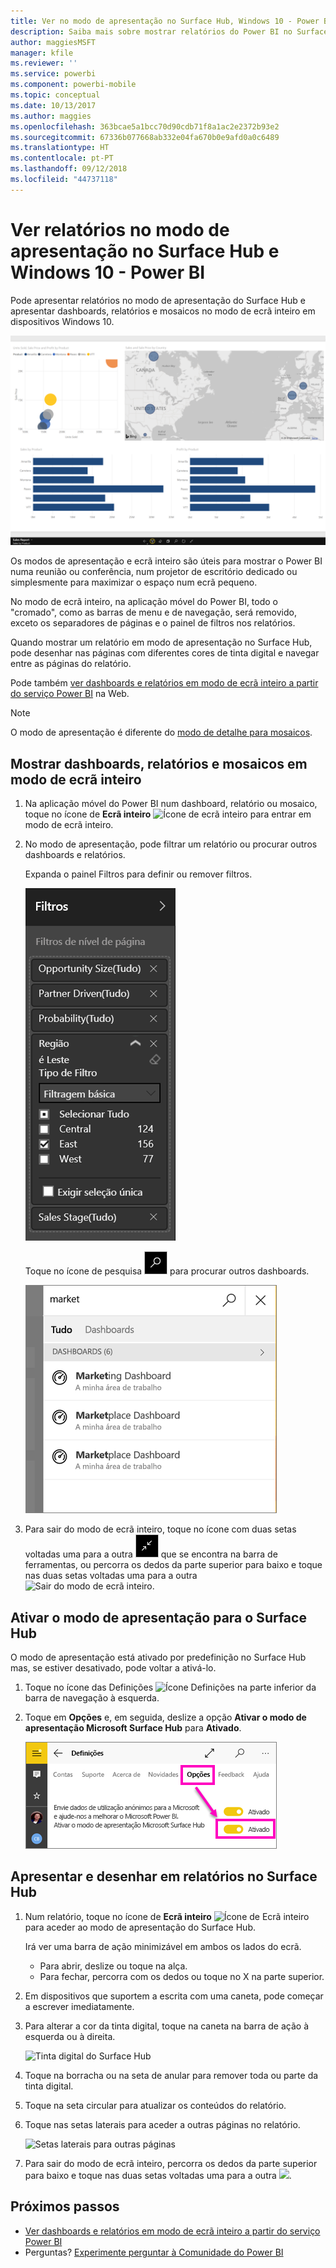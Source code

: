 ```yaml
---
title: Ver no modo de apresentação no Surface Hub, Windows 10 - Power BI I
description: Saiba mais sobre mostrar relatórios do Power BI no Surface Hub e mostrar dashboards, relatórios e mosaicos do Power BI em ecrã inteiro, em dispositivos Windows 10.
author: maggiesMSFT
manager: kfile
ms.reviewer: ''
ms.service: powerbi
ms.component: powerbi-mobile
ms.topic: conceptual
ms.date: 10/13/2017
ms.author: maggies
ms.openlocfilehash: 363bcae5a1bcc70d90cdb71f8a1ac2e2372b93e2
ms.sourcegitcommit: 67336b077668ab332e04fa670b0e9afd0a0c6489
ms.translationtype: HT
ms.contentlocale: pt-PT
ms.lasthandoff: 09/12/2018
ms.locfileid: "44737118"
---
```

# <a name="view-reports-in-presentation-mode-on-surface-hub-and-windows-10---power-bi"></a>Ver relatórios no modo de apresentação no Surface Hub e Windows 10 - Power BI
Pode apresentar relatórios no modo de apresentação do Surface Hub e apresentar dashboards, relatórios e mosaicos no modo de ecrã inteiro em dispositivos Windows 10. 

![Relatório em modo de ecrã inteiro](./media/mobile-windows-10-app-presentation-mode/power-bi-presentation-mode.png)

Os modos de apresentação e ecrã inteiro são úteis para mostrar o Power BI numa reunião ou conferência, num projetor de escritório dedicado ou simplesmente para maximizar o espaço num ecrã pequeno. 

No modo de ecrã inteiro, na aplicação móvel do Power BI, todo o "cromado", como as barras de menu e de navegação, será removido, exceto os separadores de páginas e o painel de filtros nos relatórios.

Quando mostrar um relatório em modo de apresentação no Surface Hub, pode desenhar nas páginas com diferentes cores de tinta digital e navegar entre as páginas do relatório.

Pode também [ver dashboards e relatórios em modo de ecrã inteiro a partir do serviço Power BI](../../service-fullscreen-mode.md) na Web.

> [!NOTE]
> O modo de apresentação é diferente do [modo de detalhe para mosaicos](mobile-tiles-in-the-mobile-apps.md).
> 
> 

## <a name="display-dashboards-reports-and-tiles-in-full-screen-mode"></a>Mostrar dashboards, relatórios e mosaicos em modo de ecrã inteiro
1. Na aplicação móvel do Power BI num dashboard, relatório ou mosaico, toque no ícone de **Ecrã inteiro** ![Ícone de ecrã inteiro](././media/mobile-windows-10-app-presentation-mode/power-bi-full-screen-icon.png) para entrar em modo de ecrã inteiro.
2. No modo de apresentação, pode filtrar um relatório ou procurar outros dashboards e relatórios.
   
    Expanda o painel Filtros para definir ou remover filtros.
   
    ![Painel Filtros](./media/mobile-windows-10-app-presentation-mode/power-bi-windows-10-presentation-filter.png)
   
     Toque no ícone de pesquisa ![Ícone de pesquisa](./media/mobile-windows-10-app-presentation-mode/power-bi-windows-10-presentation-search-icon.png) para procurar outros dashboards.
   
    ![Resultados de pesquisa](./media/mobile-windows-10-app-presentation-mode/power-bi-windows-10-search.png)
3. Para sair do modo de ecrã inteiro, toque no ícone com duas setas voltadas uma para a outra ![Sair do modo de ecrã inteiro](./media/mobile-windows-10-app-presentation-mode/power-bi-windows-10-exit-full-screen-icon.png) que se encontra na barra de ferramentas, ou percorra os dedos da parte superior para baixo e toque nas duas setas voltadas uma para a outra ![Sair do modo de ecrã inteiro](./media/mobile-windows-10-app-presentation-mode/power-bi-windows-10-exit-full-screen-hub-icon.png).

## <a name="turn-on-presentation-mode-for-surface-hub"></a>Ativar o modo de apresentação para o Surface Hub
O modo de apresentação está ativado por predefinição no Surface Hub mas, se estiver desativado, pode voltar a ativá-lo.

1. Toque no ícone das Definições ![Ícone Definições](./media/mobile-windows-10-app-presentation-mode/power-bi-settings-icon.png) na parte inferior da barra de navegação à esquerda.
2. Toque em **Opções** e, em seguida, deslize a opção **Ativar o modo de apresentação Microsoft Surface Hub** para **Ativado**.
   
    ![Ativar o modo de apresentação](./media/mobile-windows-10-app-presentation-mode/power-bi-turn-on-presentation-mode.png)

## <a name="display-and-draw-on-reports-on-surface-hub"></a>Apresentar e desenhar em relatórios no Surface Hub
1. Num relatório, toque no ícone de **Ecrã inteiro** ![Ícone de Ecrã inteiro](././media/mobile-windows-10-app-presentation-mode/power-bi-full-screen-icon.png) para aceder ao modo de apresentação do Surface Hub.
   
    Irá ver uma barra de ação minimizável em ambos os lados do ecrã. 
   
   * Para abrir, deslize ou toque na alça.
   * Para fechar, percorra com os dedos ou toque no X na parte superior.
2. Em dispositivos que suportem a escrita com uma caneta, pode começar a escrever imediatamente. 
3. Para alterar a cor da tinta digital, toque na caneta na barra de ação à esquerda ou à direita.
   
    ![Tinta digital do Surface Hub](./media/mobile-windows-10-app-presentation-mode/power-bi-windows-10-surface-hub-ink.png)
4. Toque na borracha ou na seta de anular para remover toda ou parte da tinta digital.
5. Toque na seta circular para atualizar os conteúdos do relatório.
6. Toque nas setas laterais para aceder a outras páginas no relatório.
   
    ![Setas laterais para outras páginas](./media/mobile-windows-10-app-presentation-mode/power-bi-windows-10-surface-hub-arrows.png)
7. Para sair do modo de ecrã inteiro, percorra os dedos da parte superior para baixo e toque nas duas setas voltadas uma para a outra ![](./media/mobile-windows-10-app-presentation-mode/power-bi-windows-10-exit-full-screen-hub-icon.png).

## <a name="next-steps"></a>Próximos passos
* [Ver dashboards e relatórios em modo de ecrã inteiro a partir do serviço Power BI](../../service-fullscreen-mode.md)
* Perguntas? [Experimente perguntar à Comunidade do Power BI](http://community.powerbi.com/)

